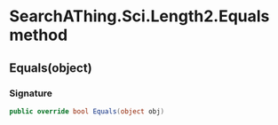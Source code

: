 # SearchAThing.Sci.Length2.Equals method
## Equals(object)
### Signature
```csharp
public override bool Equals(object obj)
```

